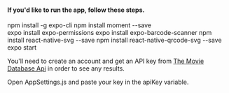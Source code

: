 #### If you'd like to run the app, follow these steps.
npm install -g expo-cli
npm install moment --save  
expo install expo-permissions
expo install expo-barcode-scanner
npm install react-native-svg --save
npm install react-native-qrcode-svg --save
expo start

You'll need to create an account and get an API key from [The Movie Database Api](https://www.themoviedb.org/account/signup "Title") in order to see any results. 

Open AppSettings.js and paste your key in the apiKey variable.